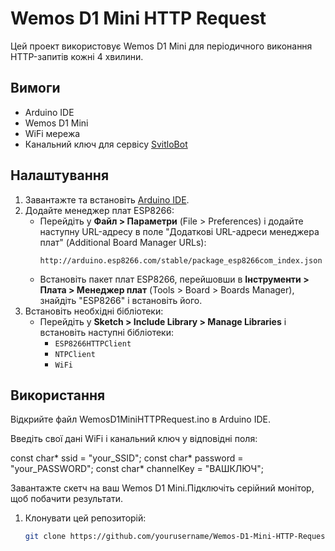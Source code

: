 
# Wemos D1 Mini HTTP Request

Цей проект використовує Wemos D1 Mini для періодичного виконання HTTP-запитів кожні 4 хвилини.

## Вимоги

- Arduino IDE
- Wemos D1 Mini
- WiFi мережа
- Канальний ключ для сервісу [SvitloBot](https://api.svitlobot.in.ua)

## Налаштування

1. Завантажте та встановіть [Arduino IDE](https://www.arduino.cc/en/software).
2. Додайте менеджер плат ESP8266:
   - Перейдіть у **Файл > Параметри** (File > Preferences) і додайте наступну URL-адресу в поле "Додаткові URL-адреси менеджера плат" (Additional Board Manager URLs): 
     ```
     http://arduino.esp8266.com/stable/package_esp8266com_index.json
     ```
   - Встановіть пакет плат ESP8266, перейшовши в **Інструменти > Плата > Менеджер плат** (Tools > Board > Boards Manager), знайдіть "ESP8266" і встановіть його.
3. Встановіть необхідні бібліотеки:
   - Перейдіть у **Sketch > Include Library > Manage Libraries** і встановіть наступні бібліотеки:
     - `ESP8266HTTPClient`
     - `NTPClient`
     - `WiFi`

## Використання
Відкрийте файл WemosD1MiniHTTPRequest.ino в Arduino IDE.

Введіть свої дані WiFi і канальний ключ у відповідні поля:

const char* ssid = "your_SSID";
const char* password = "your_PASSWORD";
const char* channelKey = "ВАШКЛЮЧ";

Завантажте скетч на ваш Wemos D1 Mini.Підключіть серійний монітор, щоб побачити результати.


1. Клонувати цей репозиторій:
   ```sh
   git clone https://github.com/yourusername/Wemos-D1-Mini-HTTP-Request.git
